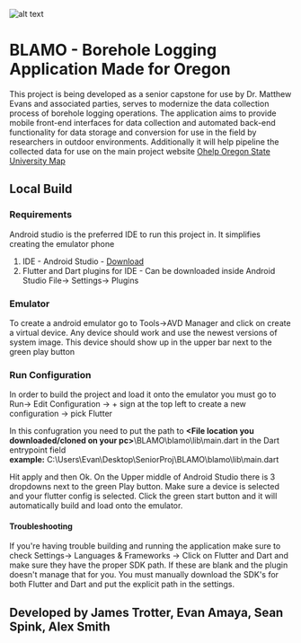 ![alt text](https://communications.oregonstate.edu/sites/communications.oregonstate.edu/files/osu-primarylogo-2-compressor.jpg)
# BLAMO - Borehole Logging Application Made for Oregon

This project is being developed as a senior capstone for use by Dr. Matthew Evans and associated parties, serves to modernize the data collection process of borehole logging operations. The application aims to provide mobile front-end interfaces for data collection and automated back-end functionality for data storage and conversion for use in the field by researchers in outdoor environments. Additionally it will help pipeline the collected data for use on the main project website [Ohelp Oregon State University Map](https://ohelp.oregonstate.edu/)

## Local Build 
### **Requirements**  
Android studio is the preferred IDE to run this project in. It simplifies creating the emulator phone  
1. IDE - Android Studio - [Download](https://developer.android.com/studio/install)   
2. Flutter and Dart plugins for IDE  - Can be downloaded inside Android Studio File-> Settings-> Plugins  

### **Emulator**  
To create a android emulator go to Tools->AVD Manager and click on create a virtual device. Any device should work and use the newest versions of system image. This device should show up in the upper bar next to the green play button  

### **Run Configuration**
In order to build the project and load it onto the emulator you must go to Run-> Edit Configuration -> + sign at the top left to create a new configuration -> pick Flutter

In this confugration you need to put the path to **<File location you downloaded/cloned on your pc>**\BLAMO\blamo\lib\main.dart  in the Dart entrypoint field  
**example:** C:\Users\Evan\Desktop\SeniorProj\BLAMO\blamo\lib\main.dart

Hit apply and then Ok. On the Upper middle of Android Studio there is 3 dropdowns next to the green Play button. Make sure a device is selected and your flutter config is selected. Click the green start button and it will automatically build and load onto the emulator.

#### Troubleshooting

If you're having trouble building and running the application make sure to check Settings-> Languages & Frameworks -> Click on Flutter and Dart and make sure they have the proper SDK path. If these are blank and the plugin doesn't manage that for you. You must manually download the SDK's for both Flutter and Dart and put the explicit path in the settings.

## Developed by James Trotter, Evan Amaya, Sean Spink, Alex Smith